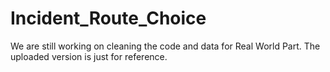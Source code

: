 # Incident_Route_Choice
We are still working on cleaning the code and data for Real World Part. The uploaded version is just for reference. 

